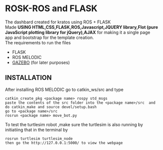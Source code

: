# ROSK-ROS and FLASK 
The dashbard created for kratos using ROS + FLASK <BR>
Made **USING HTML,CSS,FLASK,ROS,Javascript,JQUERY library,Flot (pure JavaScript plotting library for jQuery),AJAX** for making it a single page app and bootstrap for the template creation.<bR>
The requirements to run the files 
  <ul>
    <li>FLASK
     <li> ROS MELODIC
      <li> <a href="https://emanual.robotis.com/docs/en/platform/turtlebot3/simulation/#turtlebot3-simulation-using-fake-node">GAZEBO</a> (for later purposes)
  </ul>
 
## INSTALLATION
After installing ROS MELODIC go to catkin_ws/src and type 
```
catkin_create_pkg <package name> rospy std_msgs
paste the contents of the src folder into the <package name>/src  and do catkin_make and source devel/setup.bash
go to <package name>/src 
rosrun <package name> move_bot.py 
```
To test the turtlesim robot ,make sure the turtlesim is also running by initiatiing that in the terminal by 
```
rosrun turtlesim turtlesim_node 
then go the http://127.0.0.1:5000/ to view the webpage
``` 

  
